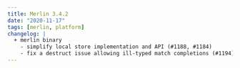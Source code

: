 ```yaml
---
title: Merlin 3.4.2
date: "2020-11-17"
tags: [merlin, platform]
changelog: |
  + merlin binary
    - simplify local store implementation and API (#1188, #1184)
    - fix a destruct issue allowing ill-typed match completions (#1194)
---
```

